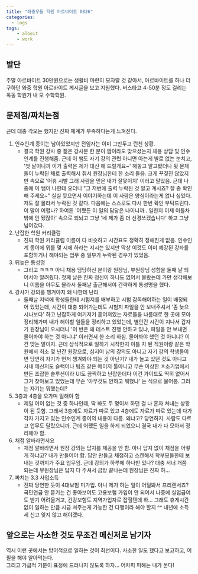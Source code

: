 ```yaml
---
title: "좌충우돌 학원 아르바이트 0826"
categories:
  - logs
tags:
    - albeit
    - work
---
```


## 발단

주말 아르바이트 30만원으로는 생활비 마련이 모자랄 것 같아서, 아르바이트를 하나 더 구하던 와중 학원 아르바이트 게시글을 보고 지원했다. 버스타고 4-50분 정도 걸리는 옥동 학원가 내 모 수학학원. 

## 문제점/짜치는점

근데 대충 각오는 했지만 진짜 체계가 부족하다는게 느껴진다.  

1. 인수인계 종이는 남아있었지만 전임자는 이미 그만두고 런친 상황. 
   - 결국 학원 강사 중 젊은 강사분 한 분이 짬이라도 맞으셨는지 채용 상담 및 인수인계를 진행해줌. 근데 이 쌤도 자기 강의 관련 아니면 아는게 별로 없는 눈치고, '첫 날이니까 이거 출력은 제가 대신 해 드릴게요~' 해놓고 알고봤더니 뒷 문제들이 누락된 채로 출력해서 줘서 원장님한테 한 소리 들음. 크게 꾸짖진 않았지만 속으로 '어휴 시발 그래 사람을 믿은 내가 잘못이지' 이러고 말았음. 근데 나중에 이 쌤이 나한테 오더니 "그 저번에 출력 누락된 것 알고 계시죠? 잘 좀 확인해 주세요~" 실실 웃으면서 이야기하는데 이 사람은 양심이라는게 없나 싶었다. 저도 잘 몰라서 누락된 것 같다. 다음에는 스스로도 다시 한번 확인 부탁드린다. 이 말이 어렵나? 하여튼 '어쨌든 이 일의 담당은 나이니까.. 일한지 이제 이틀차 밖에 안 됐잖아' 속으로 되뇌고 그냥 '네 제가 좀 더 신경쓰겠습니다' 하고 그냥 넘어갔다.  
2. 난잡한 학원 커리큘럼
    - 진짜 학원 커리큘럼 이름이 다 비슷하고 시간표도 정확히 정해진게 없음. 인수인계 종이에 뭐를 몇 시에 하라는 지시는 있지만 막상 이것도 이미 폐강된 강좌를 포함하거나 해야되는 업무 중 일부가 누락된 경우가 있었음. 
3. 뒤늦은 통성명
   - 그리고 ㅋㅋㅋ 아니 채용 담당하신 분이랑 원장님, 부원장님 성함을 둘째 날 되어서야 알려줬다. 첫째 날은 진짜 정신이 하나도 없어서 몰랐는데 가만 생각해보니 이름을 아무도 몰라서 둘째날 출근해서야 간략하게 통성명을 했다. 
4. 강사가 강의를 챙겨야지 왜 나한테 난리
   - 둘째날 저녁에 학생들한테 시험지를 배부하고 시험 감독해야하는 일이 배정되어 있었는데, 시간이 대충 되어가는데도 시험지 파일을 안 보내주셔서 '좀 늦으시나보다' 하고 난잡하게 여기저기 흩어져있는 자료들을 나름대로 한 곳에 모아 정리해가며 내가 해야할 일들을 정리하고 있었는데, 별안간 시간이 지나서 갑자기 원장님이 오시더니 '이 반은 왜 테스트 진행 안하고 있냐, 파일을 안 보내면 물어봐야 하는 것 아니냐' 이러면서 한 소리 하심. 물어봐야 했던 것 아니냐? 이건 맞는 말이지. 근데 상식적으로 일하기 시작한지 이틀 차 된 직원이랑 같은 학원에서 최소 몇 년간 원장으로, 심지어 남의 강의도 아니고 자기 강의 학생들이면 당연히 자기가 먼저 챙겨봐야 되는 것 아닌가? 내가 놀고 있던 것도 아니고 사내 메신저도 슬랙이나 팀즈 같은 메이저 툴아니고 무슨 이상한 ㅈ소기업에서 만든 조잡한 솔루션이라 UI도 끔찍하고 난잡한데다 이건 가이드도 딱히 없어서 그거 찾아보고 있었는데 무슨 '아무것도 안하고 뭐했냐' 는 식으로 물어봄. 그러는 자기는 뭐했는데?
5. 3층과 4층을 오가며 일해야 함
   - 제일 어이 없는 것 중 하나인데, 딱 봐도 두 명이서 하던 걸 나 혼자 쳐내는 상황이 된 듯함. 그래서 3층에도 자료가 따로 있고 4층에도 자료가 따로 있는데 다가 각자 가지고 있는 인수인계 종이의 내용이 다름. 왜냐고? 당연하지. 사람도 다르고 업무도 달랐으니까. 근데 어쨌든 일을 하게 되었으니 결국 내가 다 모아서 정리해야 함. 
6. 채점 알바라면서요
   - 채점 알바라면서 원장 강의는 답지를 제공을 안 함. 아니 답지 없이 채점을 어떻게 하냐고? 내가 만들어야 함. 답안 만들고 채점하고 스캔해서 학부모들한테 보내는 것까지가 주요 업무임. 근데 강의가 하루에 하나만 있나? 대충 서너 개쯤 되는데 부원장님은 답지 다 주셔서 금방 끝나는데 원장님은 진짜 하... 
7. 짜치는 3.3 사업소득
   - 진짜 당연한 듯이 4대보험 미가입. 아니 제가 하는 일이 어딜봐서 프리랜서죠? 국민연금 안 뜯기는 건 좋아보여도 고용보험 가입이 안 되어서 나중에 실업급여도 받기 어려울거고, 건강보험도 지역가입자로 잡힐텐데 하... 그래도 휴게시간 없이 일하는 만큼 시급 쳐주는게 가능한 건 다행이라 해야 할지 ^^ 내년에 소득세 신고 잊지 않고 해야겠다.

## 앞으로는 사소한 것도 무조건 메신저로 남기자

역시 이런 곳에서는 방어적으로 일하는 것이 최선이다. 사소한 일도 했다고 보고하고, 어필을 해야 알아먹는다.  
그리고 가급적 기분이 표정에 드러나지 않도록 하자... 어차피 피해는 내가 본다!